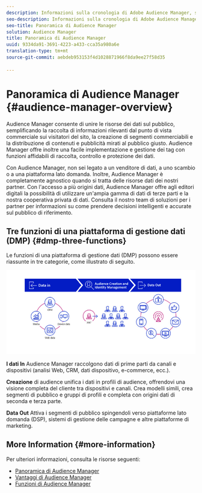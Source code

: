```yaml
---
description: Informazioni sulla cronologia di Adobe Audience Manager, sui tipi di dati raccolti, sulla segmentazione, sui rapporti e altro ancora.
seo-description: Informazioni sulla cronologia di Adobe Audience Manager, sui tipi di dati raccolti, sulla segmentazione, sui rapporti e altro ancora.
seo-title: Panoramica di Audience Manager
solution: Audience Manager
title: Panoramica di Audience Manager
uuid: 9334da91-3691-4223-a433-cca35a980a6e
translation-type: tm+mt
source-git-commit: aebdeb953153f4d1028871966f8da9ee27f58d35

---
```



# Panoramica di Audience Manager {#audience-manager-overview}

Audience Manager consente di unire le risorse dei dati sul pubblico, semplificando la raccolta di informazioni rilevanti dal punto di vista commerciale sui visitatori del sito, la creazione di segmenti commerciabili e la distribuzione di contenuti e pubblicità mirati al pubblico giusto. Audience Manager offre inoltre una facile implementazione e gestione dei tag con funzioni affidabili di raccolta, controllo e protezione dei dati.

Con Audience Manager, non sei legato a un venditore di dati, a uno scambio o a una piattaforma lato domanda. Inoltre, Audience Manager è completamente agnostico quando si tratta delle risorse dati dei nostri partner. Con l&#39;accesso a più origini dati, Audience Manager offre agli editori digitali la possibilità di utilizzare un&#39;ampia gamma di dati di terze parti e la nostra cooperativa privata di dati. Consulta il nostro team di soluzioni per i partner per informazioni su come prendere decisioni intelligenti e accurate sul pubblico di riferimento.

## Tre funzioni di una piattaforma di gestione dati (DMP) {#dmp-three-functions}

Le funzioni di una piattaforma di gestione dati (DMP) possono essere riassunte in tre categorie, come illustrato di seguito.

![Immagine di tre funzioni DMP: Ingresso dati, creazione audience, uscita dati](/help/using/overview/assets/dmp-functions.png)

**I dati In** Audience Manager raccolgono dati di prime parti da canali e dispositivi (analisi Web, CRM, dati dispositivo, e-commerce, ecc.).

**Creazione** di audience unifica i dati in profili di audience, offrendovi una visione completa del cliente tra dispositivi e canali. Crea modelli simili, crea segmenti di pubblico e gruppi di profili e completa con origini dati di seconda e terza parte.

**Data Out** Attiva i segmenti di pubblico spingendoli verso piattaforme lato domanda (DSP), sistemi di gestione delle campagne e altre piattaforme di marketing.

## More Information {#more-information}

Per ulteriori informazioni, consulta le risorse seguenti:
* [Panoramica di Audience Manager](https://www.adobe.com/analytics/audience-manager.html)
* [Vantaggi di Audience Manager](https://www.adobe.com/analytics/audience-manager/benefits.html)
* [Funzioni di Audience Manager](https://www.adobe.com/analytics/audience-manager/features.html)


<!--

## History and Background {#history-and-background}

Audience Manager started as Demdex in 2008. It was acquired by Adobe Systems in 2011 and subsequently rebranded as Audience Manager.

## History {#history}

Since 2008, Audience Manager (formerly, [!UICONTROL Demdex]) has been a pioneer in the on-line audience management market. Audience Manager services power dynamic, multi-channel online data strategies. Our platform and services are used by an array of diverse industries from automobiles (AutoTrader), to airlines (American Airlines), and financial services companies (American Express). Audience Manager uses enterprise-level technology to provide the scale, reliability, analytics, and performance to help your business succeed online. Audience Manager integrates with the Adobe Experience Cloud to help you centralize, manage, and take action on your data assets across a growing number of digitally addressable channels.

## Audience Manager and its Data Management Platform (DMP) {#aam-dmp}

Audience Manager helps you manage your data pipeline. Our service is a catalyst that transforms generic users and raw data signals into actual audience segments used for multi-channel marketing efforts. Additionally, Audience Manager provides tools for tag management and audience analytics while simultaneously meeting the privacy and data security needs of clients and consumers.

![](assets/am_overview_80.png)


-->